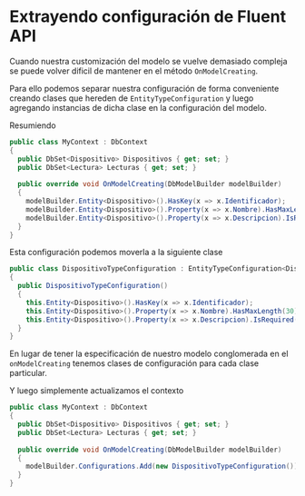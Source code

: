 # Extrayendo configuración de Fluent API

Cuando nuestra customización del modelo se vuelve demasiado compleja se puede volver dificil de mantener en el método `OnModelCreating`.

Para ello podemos separar nuestra configuración de forma conveniente creando clases que hereden de `EntityTypeConfiguration` y luego agregando instancias de dicha clase en la configuración del modelo.

Resumiendo

```cs
public class MyContext : DbContext
{
  public DbSet<Dispositivo> Dispositivos { get; set; }
  public DbSet<Lectura> Lecturas { get; set; }
  
  public override void OnModelCreating(DbModelBuilder modelBuilder)
  {
    modelBuilder.Entity<Dispositivo>().HasKey(x => x.Identificador);
    modelBuilder.Entity<Dispositivo>().Property(x => x.Nombre).HasMaxLength(30);
    modelBuilder.Entity<Dispositivo>().Property(x => x.Descripcion).IsRequired();
  }
}
```

Esta configuración podemos moverla a la siguiente clase

```cs
public class DispositivoTypeConfiguration : EntityTypeConfiguration<Dispositivo>
{
  public DispositivoTypeConfiguration()
  {
    this.Entity<Dispositivo>().HasKey(x => x.Identificador);
    this.Entity<Dispositivo>().Property(x => x.Nombre).HasMaxLength(30);
    this.Entity<Dispositivo>().Property(x => x.Descripcion).IsRequired();
  }
}
```

En lugar de tener la especificación de nuestro modelo conglomerada en el `onModelCreating` tenemos clases de configuración para cada clase particular.

Y luego simplemente actualizamos el contexto

```cs
public class MyContext : DbContext
{
  public DbSet<Dispositivo> Dispositivos { get; set; }
  public DbSet<Lectura> Lecturas { get; set; }
  
  public override void OnModelCreating(DbModelBuilder modelBuilder)
  {
    modelBuilder.Configurations.Add(new DispositivoTypeConfiguration());
  }
}
```
